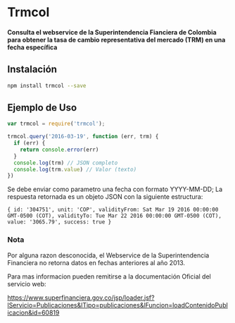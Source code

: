 # Trmcol

#### Consulta el webservice de la Superintendencia Fianciera de Colombia para obtener la tasa de cambio representativa del mercado (TRM) en una fecha específica

## Instalación

```sh
npm install trmcol --save
```

## Ejemplo de Uso

```js
var trmcol = require('trmcol');

trmcol.query('2016-03-19', function (err, trm) {
  if (err) {
    return console.error(err)
  }
  console.log(trm) // JSON completo
  console.log(trm.value) // Valor (texto)
})
```

Se debe enviar como parametro una fecha con formato YYYY-MM-DD;  La respuesta retornada es un objeto JSON con la siguiente estructura: 

`{ id: '304751', unit: 'COP', validityFrom: Sat Mar 19 2016 00:00:00 GMT-0500 (COT), validityTo: Tue Mar 22 2016 00:00:00 GMT-0500 (COT), value: '3065.79', success: true }`

### Nota

Por alguna razon desconocida, el Webservice de la Superintendencia Financiera no retorna datos en fechas anteriores al año 2013.

Para mas informacion pueden remitirse a la documentación Oficial del servicio web:

https://www.superfinanciera.gov.co/jsp/loader.jsf?lServicio=Publicaciones&lTipo=publicaciones&lFuncion=loadContenidoPublicacion&id=60819
